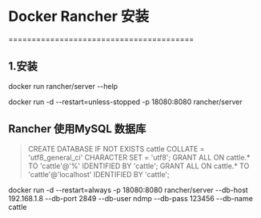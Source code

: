 #  Docker Rancher 安装
========================================

## 1.安装

docker run rancher/server --help

docker run -d --restart=unless-stopped -p 18080:8080 rancher/server

## Rancher 使用MySQL 数据库

> CREATE DATABASE IF NOT EXISTS cattle COLLATE = 'utf8_general_ci' CHARACTER SET = 'utf8';
> GRANT ALL ON cattle.* TO 'cattle'@'%' IDENTIFIED BY 'cattle';
> GRANT ALL ON cattle.* TO 'cattle'@'localhost' IDENTIFIED BY 'cattle';


 docker run -d --restart=always -p 18080:8080 rancher/server --db-host 192.168.1.8 --db-port 2849 --db-user ndmp --db-pass 123456 --db-name cattle